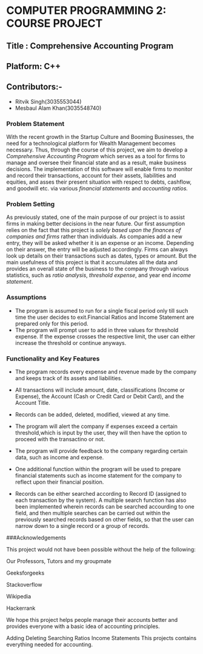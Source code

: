 # **COMPUTER PROGRAMMING 2: COURSE PROJECT**
## **Title : Comprehensive Accounting Program** 
## **Platform: C++**
## **Contributors:-**
 - Ritvik Singh(3035553044)
 - Mesbaul Alam Khan(3035548740)

### Problem Statement

 With the recent growth in the Startup Culture and Booming Businesses, the need for a technological platform for Wealth Management becomes necessary. Thus, through the course of this project, we aim to develop a *Comprehensive Accounting Program* which serves as a tool for firms to manage and oversee their financial state and as a result, make business decisions. The implementation of this software will enable firms to monitor and record their transactions, account for their assets, liabilities and equities, and asses their present situation with respect to debts, cashflow, and goodwill etc. via various *financial statements* and *accounting ratios.*

### Problem Setting

As previously stated, one of the main purpose of our project is to assist firms in making better decisions in the near future. Our first assumption relies on the fact that this project is *solely based upon the finances of companies and firms* rather than individuals. As companies add a new entry, they will be asked whether it is an expense or an income. Depending on their answer, the entry will be adjusted accordingly. Firms can always look up details on their transactions such as dates, types or amount. But the main usefulness of this project is that it accumulates all the data and provides an overall state of the business to the company through various statistics, such as *ratio analysis*, *threshold expense*, and year end *income statement*.


### Assumptions

- The program is assumed to run for a single fiscal period only till such time the user decides to exit.Financial Ratios and Income Statement are prepared only for this period.
- The program will prompt user to add in three values for threshold expense. If the expense crosses the respective limit, the user can either increase the threshold or continue anyways.



### Functionality and Key Features

- The program records every expense and revenue made by the company and keeps track of its assets and liabilities.

- All transactions will include amount, date, classifications (Income or Expense), the Account (Cash or Credit Card or Debit Card), and the Account Title.

- Records can be added, deleted, modified, viewed at any time.

- The program will alert the company if expenses exceed a certain threshold,which is input by the user, they will then have the option to proceed with the transactino or not. 

- The program will provide feedback to the company regarding certain data, such as income and expense.

- One additional function within the program will be used to prepare financial statements such as income statement for the company to reflect upon their financial position.

- Records can be either searched according to Record ID (assigned to each transaction by the system). A multiple search function has also been implemented wherein records can be searched accourding to one field, and then multiple searches can be carried out within the previously searched records based on other fields, so that the user can narrow down to a single record or a group of records.

###Acknowledgements

This project would not have been possible without the help of the following:

Our Professors, Tutors and my groupmate

Geeksforgeeks

Stackoverflow

Wikipedia

Hackerrank

We hope this project helps people manage their accounts better and provides everyone with a basic idea of accounting principles.

Adding
Deleting
Searching
Ratios
Income Statements
This projects contains everything needed for accounting.
